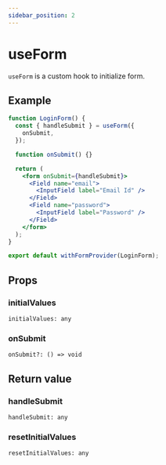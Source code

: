 ```yaml
---
sidebar_position: 2
---
```


# useForm

`useForm` is a custom hook to initialize form.

## Example

```jsx
function LoginForm() {
  const { handleSubmit } = useForm({
    onSubmit,
  });

  function onSubmit() {}

  return (
    <form onSubmit={handleSubmit}>
      <Field name="email">
        <InputField label="Email Id" />
      </Field>
      <Field name="password">
        <InputField label="Password" />
      </Field>
    </form>
  );
}

export default withFormProvider(LoginForm);
```

## Props

### initialValues

`initialValues: any`

### onSubmit

`onSubmit?: () => void`

## Return value

### handleSubmit

`handleSubmit: any`

### resetInitialValues

`resetInitialValues: any`
